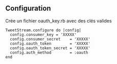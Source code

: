 Configuration
-------------

Crée un fichier oauth_key.rb avec des clés valides

    TweetStream.configure do |config|
      config.consumer_key = 'XXXXX'
      config.consumer_secret    = 'XXXXX'
      config.oauth_token        = 'XXXXX'
      config.oauth_token_secret = 'XXXXX'
      config.auth_method        = :oauth
    end


